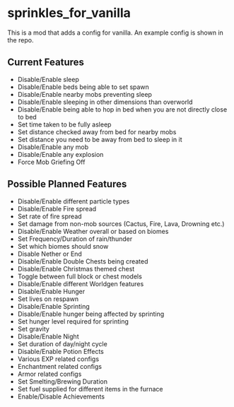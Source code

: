 sprinkles_for_vanilla
=====================

This is a mod that adds a config for vanilla. An example config is shown in the repo.

Current Features
---------------------
- Disable/Enable sleep
- Disable/Enable beds being able to set spawn
- Disable/Enable nearby mobs preventing sleep
- Disable/Enable sleeping in other dimensions than overworld
- Disable/Enable being able to hop in bed when you are not directly close to bed
- Set time taken to be fully asleep
- Set distance checked away from bed for nearby mobs
- Set distance you need to be away from bed to sleep in it
- Disable/Enable any mob
- Disable/Enable any explosion
- Force Mob Griefing Off

Possible Planned Features
---------------------
- Disable/Enable different particle types
- Disable/Enable Fire spread
- Set rate of fire spread
- Set damage from non-mob sources (Cactus, Fire, Lava, Drowning etc.)
- Disable/Enable Weather overall or based on biomes
- Set Frequency/Duration of rain/thunder
- Set which biomes should snow
- Disable Nether or End
- Disable/Enable Double Chests being created
- Disable/Enable Christmas themed chest
- Toggle between full block or chest models
- Disable/Enable different Worldgen features
- Disable/Enable Hunger
- Set lives on respawn
- Disable/Enable Sprinting
- Disable/Enable hunger being affected by sprinting
- Set hunger level required for sprinting
- Set gravity
- Disable/Enable Night
- Set duration of day/night cycle
- Disable/Enable Potion Effects
- Various EXP related configs
- Enchantment related configs
- Armor related configs
- Set Smelting/Brewing Duration
- Set fuel supplied for different items in the furnace
- Enable/Disable Achievements